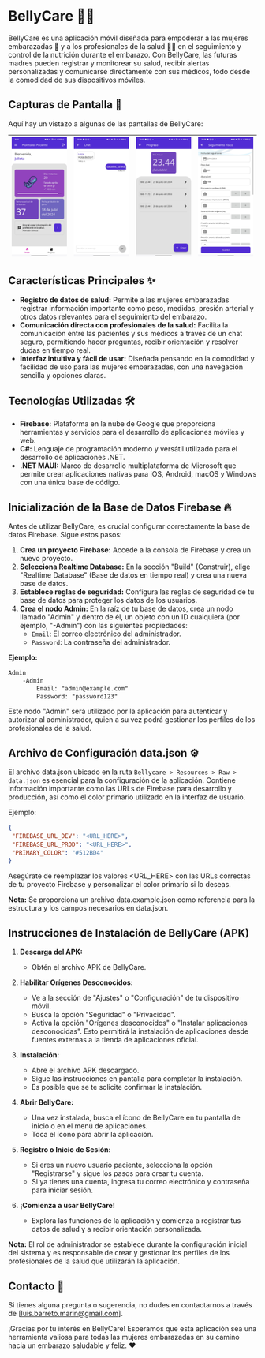 # BellyCare 📱🤰

BellyCare es una aplicación móvil diseñada para empoderar a las mujeres embarazadas 🤰 y a los profesionales de la salud 👩‍⚕️ en el seguimiento y control de la nutrición durante el embarazo. 
Con BellyCare, las futuras madres pueden registrar y monitorear su salud, recibir alertas personalizadas y comunicarse directamente con sus médicos, todo desde la comodidad de sus dispositivos móviles.

## Capturas de Pantalla 📸

Aquí hay un vistazo a algunas de las pantallas de BellyCare:

|![](https://raw.githubusercontent.com/barreto-exe/bellycare/master/img/1.jpg)|![](https://raw.githubusercontent.com/barreto-exe/bellycare/master/img/2.jpg)|![](https://raw.githubusercontent.com/barreto-exe/bellycare/master/img/3.jpg)|![](https://raw.githubusercontent.com/barreto-exe/bellycare/master/img/4.jpg)|
|:-------------: |:---------------:|:-------------: |:---------------:|

## Características Principales ✨

- **Registro de datos de salud:** Permite a las mujeres embarazadas registrar información importante como peso, medidas, presión arterial y otros datos relevantes para el seguimiento del embarazo.
- **Comunicación directa con profesionales de la salud:** Facilita la comunicación entre las pacientes y sus médicos a través de un chat seguro, permitiendo hacer preguntas, recibir orientación y resolver dudas en tiempo real.
- **Interfaz intuitiva y fácil de usar:** Diseñada pensando en la comodidad y facilidad de uso para las mujeres embarazadas, con una navegación sencilla y opciones claras.

## Tecnologías Utilizadas 🛠️

- **Firebase:** Plataforma en la nube de Google que proporciona herramientas y servicios para el desarrollo de aplicaciones móviles y web.
- **C#:** Lenguaje de programación moderno y versátil utilizado para el desarrollo de aplicaciones .NET.
- **.NET MAUI:** Marco de desarrollo multiplataforma de Microsoft que permite crear aplicaciones nativas para iOS, Android, macOS y Windows con una única base de código.

## Inicialización de la Base de Datos Firebase 🔥

Antes de utilizar BellyCare, es crucial configurar correctamente la base de datos Firebase. Sigue estos pasos:

1.  **Crea un proyecto Firebase:** Accede a la consola de Firebase y crea un nuevo proyecto.
2.  **Selecciona Realtime Database:** En la sección "Build" (Construir), elige "Realtime Database" (Base de datos en tiempo real) y crea una nueva base de datos.
3.  **Establece reglas de seguridad:** Configura las reglas de seguridad de tu base de datos para proteger los datos de los usuarios.
4.  **Crea el nodo Admin:** En la raíz de tu base de datos, crea un nodo llamado "Admin" y dentro de él, un objeto con un ID cualquiera (por ejemplo, "-Admin") con las siguientes propiedades:
    *   `Email`: El correo electrónico del administrador.
    *   `Password`: La contraseña del administrador.

**Ejemplo:**

```
Admin
    -Admin
        Email: "admin@example.com"
        Password: "password123"
```

Este nodo "Admin" será utilizado por la aplicación para autenticar y autorizar al administrador, quien a su vez podrá gestionar los perfiles de los profesionales de la salud.

## Archivo de Configuración data.json ⚙️
El archivo data.json ubicado en la ruta `Bellycare > Resources > Raw > data.json` es esencial para la configuración de la aplicación. Contiene información importante como las URLs de Firebase para desarrollo y producción, así como el color primario utilizado en la interfaz de usuario.

Ejemplo:
``` Json
{
 "FIREBASE_URL_DEV": "<URL_HERE>",
 "FIREBASE_URL_PROD": "<URL_HERE>",
 "PRIMARY_COLOR": "#512BD4"
}
```

Asegúrate de reemplazar los valores <URL_HERE> con las URLs correctas de tu proyecto Firebase y personalizar el color primario si lo deseas.

**Nota:** Se proporciona un archivo data.example.json como referencia para la estructura y los campos necesarios en data.json.

## Instrucciones de Instalación de BellyCare (APK)

1.  **Descarga del APK:**
    *   Obtén el archivo APK de BellyCare.

2.  **Habilitar Orígenes Desconocidos:**
    *   Ve a la sección de "Ajustes" o "Configuración" de tu dispositivo móvil.
    *   Busca la opción "Seguridad" o "Privacidad".
    *   Activa la opción "Orígenes desconocidos" o "Instalar aplicaciones desconocidas". Esto permitirá la instalación de aplicaciones desde fuentes externas a la tienda de aplicaciones oficial.

3.  **Instalación:**
    *   Abre el archivo APK descargado.
    *   Sigue las instrucciones en pantalla para completar la instalación.
    *   Es posible que se te solicite confirmar la instalación.

4.  **Abrir BellyCare:**
    *   Una vez instalada, busca el ícono de BellyCare en tu pantalla de inicio o en el menú de aplicaciones.
    *   Toca el ícono para abrir la aplicación.

5.  **Registro o Inicio de Sesión:**
    *   Si eres un nuevo usuario paciente, selecciona la opción "Registrarse" y sigue los pasos para crear tu cuenta.
    *   Si ya tienes una cuenta, ingresa tu correo electrónico y contraseña para iniciar sesión.

6.  **¡Comienza a usar BellyCare!**
    *   Explora las funciones de la aplicación y comienza a registrar tus datos de salud y a recibir orientación personalizada.

**Nota:** El rol de administrador se establece durante la configuración inicial del sistema y es responsable de crear y gestionar los perfiles de los profesionales de la salud que utilizarán la aplicación.

## Contacto 📧

Si tienes alguna pregunta o sugerencia, no dudes en contactarnos a través de [luis.barreto.marin@gmail.com].

¡Gracias por tu interés en BellyCare! Esperamos que esta aplicación sea una herramienta valiosa para todas las mujeres embarazadas en su camino hacia un embarazo saludable y feliz. ❤️
